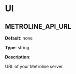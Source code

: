 # UI

## METROLINE_API_URL

**Default**: none

**Type**: string

**Description**: 

URL of your Metroline server.

